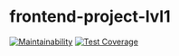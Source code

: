 # frontend-project-lvl1

[![Maintainability](https://api.codeclimate.com/v1/badges/19b898e399f9a62effc7/maintainability)](https://codeclimate.com/github/Talinka/frontend-project-lvl1/maintainability)
[![Test Coverage](https://api.codeclimate.com/v1/badges/19b898e399f9a62effc7/test_coverage)](https://codeclimate.com/github/Talinka/frontend-project-lvl1/test_coverage)
